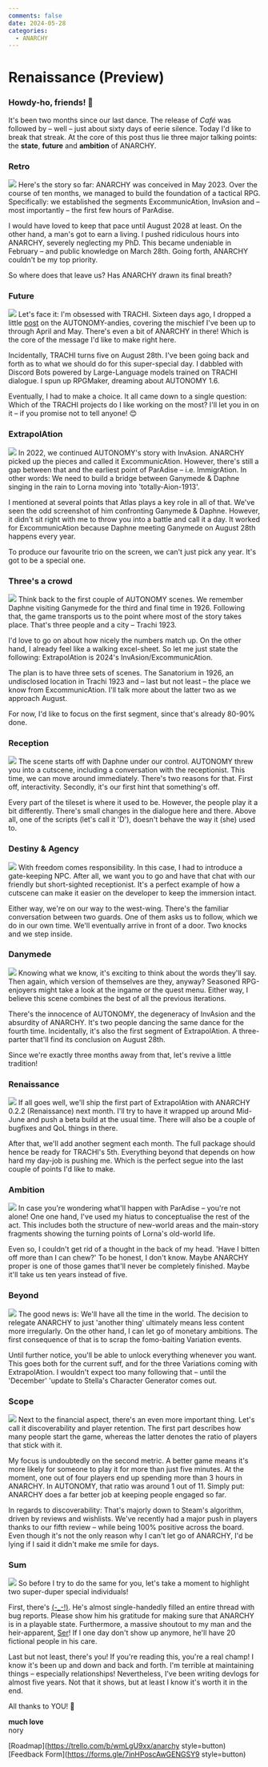 ```yaml
---
comments: false
date: 2024-05-28
categories:
  - ANARCHY
---
```


# Renaissance (Preview)

### **Howdy-ho, friends! 👋**

It's been two months since our last dance. The release of *Café* was followed by – well – just about sixty days of eerie silence. Today I'd like to break that streak. At the core of this post thus lie three major talking points: the **state**, **future** and **ambition** of ANARCHY.

### Retro
![](/assets/blog/images/steam/2024/5fc95c78016b1c3e6e6417ab548685a509d8d03e.png)
Here's the story so far: ANARCHY was conceived in May 2023. Over the course of ten months, we managed to build the foundation of a tactical RPG. Specifically: we established the segments ExcommunicAtion, InvAsion and – most importantly – the first few hours of ParAdise.

I would have loved to keep that pace until August 2028 at least. On the other hand, a man's got to earn a living. I pushed ridiculous hours into ANARCHY, severely neglecting my PhD. This became undeniable in February – and public knowledge on March 28th. Going forth, ANARCHY couldn't be my top priority.

So where does that leave us? Has ANARCHY drawn its final breath?

### Future
![](/assets/blog/images/steam/2024/b282983a5a3496cf7c918e3885384d01f0a40af6.png)
Let's face it: I'm obsessed with TRACHI. Sixteen days ago, I dropped a little [post](https://store.steampowered.com/news/app/1811440/view/4179980671855860892?l=english) on the AUTONOMY-andies, covering the mischief I've been up to through April and May. There's even a bit of ANARCHY in there! Which is the core of the message I'd like to make right here.

Incidentally, TRACHI turns five on August 28th. I've been going back and forth as to what we should do for this super-special day. I dabbled with Discord Bots powered by Large-Language models trained on TRACHI dialogue. I spun up RPGMaker, dreaming about AUTONOMY 1.6. 

Eventually, I had to make a choice. It all came down to a single question: Which of the TRACHI projects do I like working on the most? I'll let you in on it – if you promise not to tell anyone! 😊

### ExtrapolAtion
![](/assets/blog/images/steam/2024/f666a086d8745ca222505d5e4a839727b5739697.png)
In 2022, we continued AUTONOMY's story with InvAsion. ANARCHY picked up the pieces and called it ExcommunicAtion. However, there's still a gap between that and the earliest point of ParAdise – i.e. ImmigrAtion. In other words: We need to build a bridge between Ganymede & Daphne singing in the rain to Lorna moving into 'totally-Aion-1913'.

I mentioned at several points that Atlas plays a key role in all of that. We've seen the odd screenshot of him confronting Ganymede & Daphne. However, it didn't sit right with me to throw you into a battle and call it a day. It worked for ExcommunicAtion because Daphne meeting Ganymede on August 28th happens every year.

To produce our favourite trio on the screen, we can't just pick any year. It's got to be a special one.

### Three's a crowd
![](/assets/blog/images/steam/2024/eb5b6b135a8639af785f0a5ed5a3d1b94a12d461.png)
Think back to the first couple of AUTONOMY scenes. We remember Daphne visiting Ganymede for the third and final time in 1926. Following that, the game transports us to the point where most of the story takes place. That's three people and a city – Trachi 1923.

I'd love to go on about how nicely the numbers match up. On the other hand, I already feel like a walking excel-sheet. So let me just state the following: ExtrapolAtion is 2024's InvAsion/ExcommunicAtion. 

The plan is to have three sets of scenes. The Sanatorium in 1926, an undisclosed location in Trachi 1923 and – last but not least – the place we know from ExcommunicAtion. I'll talk more about the latter two as we approach August. 

For now, I'd like to focus on the first segment, since that's already 80-90% done.

### Reception
![](/assets/blog/images/steam/2024/b97c704ceae153d9ecf79169b2cc64dd44de8b26.png)
The scene starts off with Daphne under our control. AUTONOMY threw you into a cutscene, including a conversation with the receptionist. This time, we can move around immediately. There's two reasons for that. First off, interactivity. Secondly, it's our first hint that something's off.

Every part of the tileset is where it used to be. However, the people play it a bit differently. There's small changes in the dialogue here and there. Above all, one of the scripts (let's call it 'D'), doesn't behave the way it (she) used to.

### Destiny & Agency
![](/assets/blog/images/steam/2024/e6ebe72bea376a3a500dd7dbbd949e92f9631717.png)
With freedom comes responsibility. In this case, I had to introduce a gate-keeping NPC. After all, we want you to go and have that chat with our friendly but short-sighted receptionist. It's a perfect example of how a cutscene can make it easier on the developer to keep the immersion intact.

Either way, we're on our way to the west-wing. There's the familiar conversation between two guards. One of them asks us to follow, which we do in our own time. We'll eventually arrive in front of a door. Two knocks and we step inside.

### Danymede
![](/assets/blog/images/steam/2024/99003ffb0e93fc4464fb5558b612e91248fe6e76.png)
Knowing what we know, it's exciting to think about the words they'll say. Then again, which version of themselves are they, anyway? Seasoned RPG-enjoyers might take a look at the ingame or the quest menu. Either way, I believe this scene combines the best of all the previous iterations. 

There's the innocence of AUTONOMY, the degeneracy of InvAsion and the absurdity of ANARCHY. It's two people dancing the same dance for the fourth time. Incidentally, it's also the first segment of ExtrapolAtion. A three-parter that'll find its conclusion on August 28th. 

Since we're exactly three months away from that, let's revive a little tradition!

### Renaissance
![](/assets/blog/images/steam/2024/40b7c79fff1a3da3e5a42bbd01fd1c0cec6fd573.png)
If all goes well, we'll ship the first part of ExtrapolAtion with ANARCHY 0.2.2 (Renaissance) next month. I'll try to have it wrapped up around Mid-June and push a beta build at the usual time. There will also be a couple of bugfixes and QoL things in there.

After that, we'll add another segment each month. The full package should hence be ready for TRACHI's 5th. Everything beyond that depends on how hard my day-job is pushing me. Which is the perfect segue into the last couple of points I'd like to make.

### Ambition
![](/assets/blog/images/steam/2024/5947fdf734c71bc3ee5acb950a310f485bba61e9.png)
In case you're wondering what'll happen with ParAdise – you're not alone! One one hand, I've used my hiatus to conceptualise the rest of the act. This includes both the structure of new-world areas and the main-story fragments showing the turning points of Lorna's old-world life.

Even so, I couldn't get rid of a thought in the back of my head. 'Have I bitten off more than I can chew?' To be honest, I don't know. Maybe ANARCHY proper is one of those games that'll never be completely finished. Maybe it'll take us ten years instead of five.

### Beyond
![](/assets/blog/images/steam/2024/83792dd1e89a34931d7d8e4076fa06a3eb6c922e.png)
The good news is: We'll have all the time in the world. The decision to relegate ANARCHY to just 'another thing' ultimately means less content more irregularly. On the other hand, I can let go of monetary ambitions. The first consequence of that is to scrap the fomo-baiting Variation events. 

Until further notice, you'll be able to unlock everything whenever you want. This goes both for the current suff, and for the three Variations coming with ExtrapolAtion. I wouldn't expect too many following that – until the 'December' 'update to Stella's Character Generator comes out.

### Scope
![](/assets/blog/images/steam/2024/7a7397300ce0f936504c1388cec353b5152751f5.png)
Next to the financial aspect, there's an even more important thing. Let's call it discoverability and player retention. The first part describes how many people start the game, whereas the latter denotes the ratio of players that stick with it.

My focus is undoubtedly on the second metric. A better game means it's more likely for someone to play it for more than just five minutes. At the moment, one out of four players end up spending more than 3 hours in ANARCHY. In AUTONOMY, that ratio was around 1 out of 11. Simply put: ANARCHY does a far better job at keeping people engaged so far. 

In regards to discoverability: That's majorly down to Steam's algorithm, driven by reviews and wishlists. We've recently had a major push in players thanks to our fifth review – while being 100% positive across the board. Even though it's not the only reason why I can't let go of ANARCHY, I'd be lying if I said it didn't make me smile for days.

### Sum
![](/assets/blog/images/steam/2024/d0101c9bc85bc25d713a3c379b3645b8bedaf046.png)
So before I try to do the same for you, let's take a moment to highlight two super-duper special individuals! 

First, there's [(-_-!)](https://steamcommunity.com/id/Teijen/). He's almost single-handedly filled an entire thread with bug reports. Please show him his gratitude for making sure that ANARCHY is in a playable state. Furthermore, a massive shoutout to my man and the heir-apparent, [Ser](https://steamcommunity.com/id/Sereon/)! If I one day don't show up anymore, he'll have 20 fictional people in his care.

Last but not least, there's you! If you're reading this, you're a real champ! I know it's been up and down and back and forth. I'm terrible at maintaining things – especially relationships! Nevertheless, I've been writing devlogs for almost five years. Not that it shows, but at least I know it's worth it in the end.

All thanks to YOU! 💖

**much love**  
nory

[Roadmap](https://trello.com/b/wmLgU9xx/anarchy style=button) [Feedback Form](https://forms.gle/7inHPoscAwGENGSY9 style=button)

